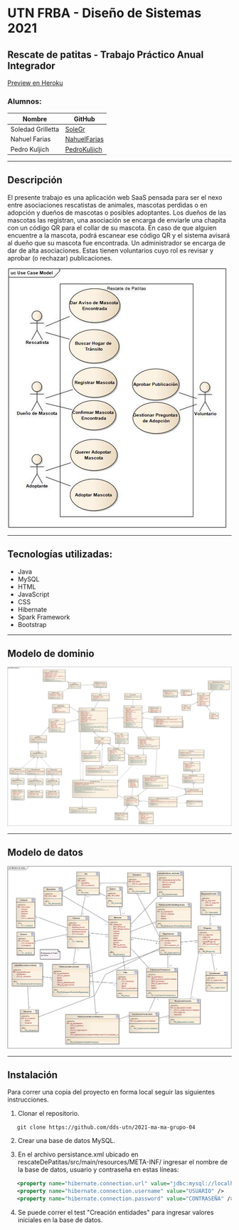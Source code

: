# UTN FRBA - Diseño de Sistemas 2021
## Rescate de patitas - Trabajo Práctico Anual Integrador

[Preview en Heroku](https://patitasalrescate04.herokuapp.com)

### Alumnos:
| Nombre            | GitHub                                         |
| ----------------- | ---------------------------------------------- |
| Soledad Grilletta | [SoleGr](http://github.com/SoleGr)             |
| Nahuel Farias     | [NahuelFarias](http://github.com/NahuelFarias) |
| Pedro Kuljich     | [PedroKuljich](http://github.com/PedroKuljich) |

***

## Descripción
El presente trabajo es una aplicación web SaaS pensada para ser el nexo entre asociaciones rescatistas de animales,
mascotas perdidas o en adopción y dueños de mascotas o posibles adoptantes.
Los dueños de las mascotas las registran, una asociación se encarga de enviarle una chapita con un código QR para
el collar de su mascota. En caso de que alguien encuentre a la mascota, podrá escanear ese código QR y el sistema avisará al
dueño que su mascota fue encontrada.
Un administrador se encarga de dar de alta asociaciones. Estas tienen voluntarios cuyo rol es revisar y aprobar (o rechazar) publicaciones.

![](imagenes/CU.png)

***

## Tecnologías utilizadas:
* Java
* MySQL
* HTML
* JavaScript
* CSS
* Hibernate
* Spark Framework
* Bootstrap

***

## Modelo de dominio

![ModeloDeDominio](imagenes/Modelo_de_dominio.png?raw=true)

***

## Modelo de datos

![DER](imagenes/Modelo_de_datos.png?raw=true)

***
## Instalación
Para correr una copia del proyecto en forma local seguir las siguientes instrucciones.

1. Clonar el repositorio.
 ```
    git clone https://github.com/dds-utn/2021-ma-ma-grupo-04
```

2. Crear una base de datos MySQL.
   
3. En el archivo persistance.xml ubicado en rescateDePatitas/src/main/resources/META-INF/ ingresar el nombre de la base de datos, usuario y contraseña en estas líneas:
 ```xml
    <property name="hibernate.connection.url" value="jdbc:mysql://localhost:3306/NOMBRE_BD" />
    <property name="hibernate.connection.username" value="USUARIO" />
    <property name="hibernate.connection.password" value="CONTRASEÑA" />
```

4. Se puede correr el test "Creación entidades" para ingresar valores iniciales en la base de datos.

